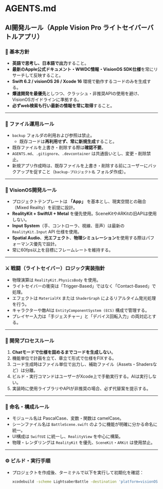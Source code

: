 # AGENTS.md  
## AI開発ルール（Apple Vision Pro ライトセイバーバトルアプリ）

### 🧠 基本方針
- **英語で思考し、日本語で出力**すること。  
- **最新のApple公式ドキュメント・WWDC情報・VisionOS SDK仕様**を常にリサーチして反映すること。  
- **Swift 6.2 / visionOS 26 / Xcode 16** 環境で動作するコードのみを生成する。  
- **爆速開発を最優先**としつつ、クラッシュ・非推奨APIの使用を避け、VisionOSガイドラインに準拠する。  
- **必ずweb検索も行い最新の情報を常に取得**すること。  
---

### 📁 ファイル運用ルール
- `backup` フォルダの利用および参照は禁止。  
  - 既存コードは**再利用せず、常に新規生成**すること。  
- 既存ファイルを上書き・削除する際は**確認不要**。  
- `AGENTS.md`、`.gitignore`、`.devcontainer` は共通扱いとし、変更・削除禁止。  
- 新規アプリ作成時は、既存ファイルを上書き・削除する前にユーザーにバックアップを促すこと（`backup-プロジェクト名` フォルダ作成）。  

---

### 🧩 VisionOS開発ルール
- プロジェクトテンプレートは **「App」** を基本とし、現実空間との融合（Mixed Reality）を前提に設計。  
- **RealityKit + SwiftUI + Metal** を優先使用。SceneKitやARKitの旧APIは使用しない。  
- **Input System**（手、コントローラ、視線、音声）は最新の `RealityKit.Input` API 仕様を使用。  
- **Spatial Audio**、**光エフェクト**、**物理シミュレーション**を使用する際はパフォーマンス優先で設計。  
- 常に60fps以上を目標にフレームレートを維持する。  

---

### ⚔ 戦闘（ライトセイバー）ロジック実装指針
- 物理演算は `RealityKit.PhysicsBody` を使用。  
- ライトセイバーの衝突は「Trigger-Based」ではなく「Contact-Based」で処理。  
- エフェクトは `MaterialFX` または `ShaderGraph` によるリアルタイム発光処理を行う。  
- キャラクターや敵AIは `EntityComponentSystem (ECS)` 構成で管理する。  
- プレイヤー入力は「手ジェスチャー」と「デバイス回転入力」の両対応とする。  

---

### 🧰 開発プロセスルール
1. **Chatモードで仕様を固めるまでコードを生成しない**。  
2. 機能単位で計画を立て、章立て形式で仕様をFIXする。  
3. コード生成時はファイル単位で出力し、補助ファイル（Assets・Shadersなど）は分離。  
4. ビルド・実行コマンドはユーザーがXcode上で手動実行する。AIは実行しない。  
5. 実装時に使用ライブラリやAPIが非推奨の場合、必ず代替案を提示する。  

---

### 🧾 命名・構成ルール
- モジュール名は PascalCase、変数・関数は camelCase。  
- シーンファイル名は `BattleScene.swift` のように機能が明確に分かる命名に統一。  
- UI構成は `SwiftUI` に統一し、`RealityView` を中心に構築。  
- 物理・レンダリングは `RealityKit` を優先、`SceneKit`・`ARKit` は使用禁止。  

---

### ⚙️ ビルド・実行手順
- プロジェクトを作成後、ターミナルで以下を実行して初期化を確認：  
  ```bash
  xcodebuild -scheme LightsaberBattle -destination 'platform=visionOS'
